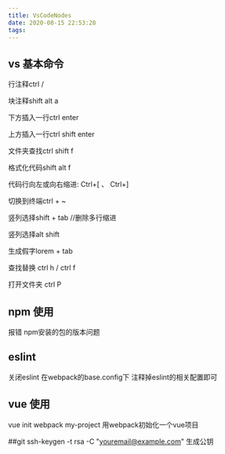 ```yaml
---
title: VsCodeNodes
date: 2020-08-15 22:53:28
tags:
---
```

## vs 基本命令
行注释ctrl /

块注释shift alt a 

下方插入一行ctrl enter 

上方插入一行ctrl shift enter 

文件夹查找ctrl shift f 

格式化代码shift alt f 

代码行向左或向右缩进:   Ctrl+[ 、 Ctrl+]

切换到终端ctrl + ~ 

竖列选择shift + tab //删除多行缩进

竖列选择alt shift 

生成假字lorem + tab 

查找替换 ctrl h  / ctrl f

打开文件夹 ctrl P

## npm 使用
报错 npm安装的包的版本问题

## eslint
关闭eslint 在webpack的base.config下 注释掉eslint的相关配置即可

## vue 使用
vue init webpack my-project 用webpack初始化一个vue项目

##git
ssh-keygen -t rsa -C "youremail@example.com" 生成公钥




